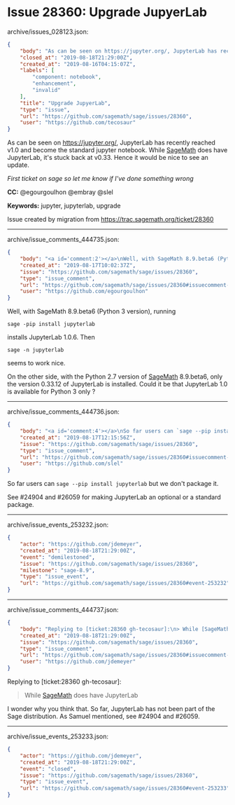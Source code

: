 # Issue 28360: Upgrade JupyerLab

archive/issues_028123.json:
```json
{
    "body": "As can be seen on https://jupyter.org/, JupyterLab has recently reached v1.0 and become the standard jupyter notebook. While [SageMath](../wiki/SageMath) does have JupyterLab, it's stuck back at v0.33. Hence it would be nice to see an update.\n\n*First ticket on sage so let me know if I've done something wrong*\n\n**CC:**  @egourgoulhon @embray @slel\n\n**Keywords:** jupyter, jupyterlab, upgrade\n\nIssue created by migration from https://trac.sagemath.org/ticket/28360\n\n",
    "closed_at": "2019-08-18T21:29:00Z",
    "created_at": "2019-08-16T04:15:07Z",
    "labels": [
        "component: notebook",
        "enhancement",
        "invalid"
    ],
    "title": "Upgrade JupyerLab",
    "type": "issue",
    "url": "https://github.com/sagemath/sage/issues/28360",
    "user": "https://github.com/tecosaur"
}
```
As can be seen on https://jupyter.org/, JupyterLab has recently reached v1.0 and become the standard jupyter notebook. While [SageMath](../wiki/SageMath) does have JupyterLab, it's stuck back at v0.33. Hence it would be nice to see an update.

*First ticket on sage so let me know if I've done something wrong*

**CC:**  @egourgoulhon @embray @slel

**Keywords:** jupyter, jupyterlab, upgrade

Issue created by migration from https://trac.sagemath.org/ticket/28360





---

archive/issue_comments_444735.json:
```json
{
    "body": "<a id='comment:2'></a>\nWell, with SageMath 8.9.beta6 (Python 3 version), running\n\n```\nsage -pip install jupyterlab\n```\ninstalls JupyterLab 1.0.6. \nThen \n\n```\nsage -n jupyterlab\n```\nseems to work nice.\n\nOn the other side, with the Python 2.7 version of [SageMath](../wiki/SageMath) 8.9.beta6, only the version 0.33.12 of JupyterLab is installed. Could it be that JupyterLab 1.0 is available for Python 3 only ?",
    "created_at": "2019-08-17T10:02:37Z",
    "issue": "https://github.com/sagemath/sage/issues/28360",
    "type": "issue_comment",
    "url": "https://github.com/sagemath/sage/issues/28360#issuecomment-444735",
    "user": "https://github.com/egourgoulhon"
}
```

<a id='comment:2'></a>
Well, with SageMath 8.9.beta6 (Python 3 version), running

```
sage -pip install jupyterlab
```
installs JupyterLab 1.0.6. 
Then 

```
sage -n jupyterlab
```
seems to work nice.

On the other side, with the Python 2.7 version of [SageMath](../wiki/SageMath) 8.9.beta6, only the version 0.33.12 of JupyterLab is installed. Could it be that JupyterLab 1.0 is available for Python 3 only ?



---

archive/issue_comments_444736.json:
```json
{
    "body": "<a id='comment:4'></a>\nSo far users can `sage --pip install jupyterlab` but we don't package it.\n\nSee #24904 and #26059 for making JupyterLab an optional or a standard package.",
    "created_at": "2019-08-17T12:15:56Z",
    "issue": "https://github.com/sagemath/sage/issues/28360",
    "type": "issue_comment",
    "url": "https://github.com/sagemath/sage/issues/28360#issuecomment-444736",
    "user": "https://github.com/slel"
}
```

<a id='comment:4'></a>
So far users can `sage --pip install jupyterlab` but we don't package it.

See #24904 and #26059 for making JupyterLab an optional or a standard package.



---

archive/issue_events_253232.json:
```json
{
    "actor": "https://github.com/jdemeyer",
    "created_at": "2019-08-18T21:29:00Z",
    "event": "demilestoned",
    "issue": "https://github.com/sagemath/sage/issues/28360",
    "milestone": "sage-8.9",
    "type": "issue_event",
    "url": "https://github.com/sagemath/sage/issues/28360#event-253232"
}
```



---

archive/issue_comments_444737.json:
```json
{
    "body": "Replying to [ticket:28360 gh-tecosaur]:\n> While [SageMath](../wiki/SageMath) does have JupyterLab\n\nI wonder why you think that. So far, JupyterLab has not been part of the Sage distribution. As Samuel mentioned, see #24904 and #26059.",
    "created_at": "2019-08-18T21:29:00Z",
    "issue": "https://github.com/sagemath/sage/issues/28360",
    "type": "issue_comment",
    "url": "https://github.com/sagemath/sage/issues/28360#issuecomment-444737",
    "user": "https://github.com/jdemeyer"
}
```

Replying to [ticket:28360 gh-tecosaur]:
> While [SageMath](../wiki/SageMath) does have JupyterLab

I wonder why you think that. So far, JupyterLab has not been part of the Sage distribution. As Samuel mentioned, see #24904 and #26059.



---

archive/issue_events_253233.json:
```json
{
    "actor": "https://github.com/jdemeyer",
    "created_at": "2019-08-18T21:29:00Z",
    "event": "closed",
    "issue": "https://github.com/sagemath/sage/issues/28360",
    "type": "issue_event",
    "url": "https://github.com/sagemath/sage/issues/28360#event-253233"
}
```
